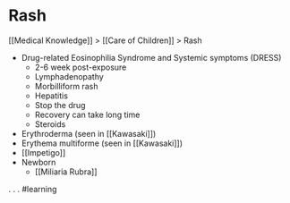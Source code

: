# Rash
[[Medical Knowledge]] > [[Care of Children]] > Rash

* Drug-related Eosinophilia Syndrome and Systemic symptoms (DRESS)
	* 2-6 week post-exposure
	* Lymphadenopathy
	* Morbilliform rash
	* Hepatitis
	* Stop the drug
	* Recovery can take long time
	* Steroids
* Erythroderma (seen in [[Kawasaki]])
* Erythema multiforme (seen in [[Kawasaki]])
* [[Impetigo]]
* Newborn
	* [[Miliaria Rubra]]

.
.
.
#learning